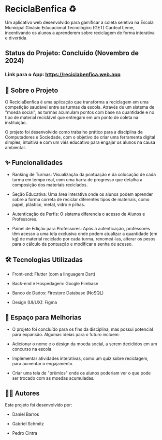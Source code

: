 # ReciclaBenfica ♻️
Um aplicativo web desenvolvido para gamificar a coleta seletiva na Escola Municipal Ginásio Educacional Tecnológico (GET) Cardeal Leme, incentivando os alunos a aprenderem sobre reciclagem de forma interativa e divertida.


## Status do Projeto: Concluído (Novembro de 2024) 

### Link para o App: https://reciclabenfica.web.app 

## 🎯 Sobre o Projeto
O ReciclaBenfica é uma aplicação que transforma a reciclagem em uma competição saudável entre as turmas da escola. Através de um sistema de "moeda social", as turmas acumulam pontos com base na quantidade e no tipo de material reciclável que entregam em um ponto de coleta na instituição.

O projeto foi desenvolvido como trabalho prático para a disciplina de Computadores e Sociedade, com o objetivo de criar uma ferramenta digital simples, intuitiva e com um viés educativo para engajar os alunos na causa ambiental.


## ✨ Funcionalidades

- Ranking de Turmas: Visualização da pontuação e da colocação de cada turma em tempo real, com uma barra de progresso que detalha a composição dos materiais reciclados.


- Seção Educativa: Uma área interativa onde os alunos podem aprender sobre a forma correta de reciclar diferentes tipos de materiais, como papel, plástico, metal, vidro e pilhas.


- Autenticação de Perfis: O sistema diferencia o acesso de Alunos e Professores.


- Painel de Edição para Professores: Após a autenticação, professores têm acesso a uma tela exclusiva onde podem atualizar a quantidade (em kg) de material reciclado por cada turma, renomeá-las, alterar os pesos para o cálculo da pontuação e modificar a senha de acesso.


## 🛠️ Tecnologias Utilizadas

- Front-end: Flutter (com a linguagem Dart) 


- Back-end e Hospedagem: Google Firebase 


- Banco de Dados: Firestore Database (NoSQL) 


- Design (UI/UX): Figma 

## 🔮 Espaço para Melhorias
- O projeto foi concluído para os fins da disciplina, mas possui potencial para expansão. Algumas ideias para o futuro incluem:

- Adicionar o nome e o design da moeda social, a serem decididos em um concurso na escola.

- Implementar atividades interativas, como um quiz sobre reciclagem, para aumentar o engajamento.

- Criar uma tela de "prêmios" onde os alunos poderiam ver o que pode ser trocado com as moedas acumuladas.

## 👨‍💻 Autores
Este projeto foi desenvolvido por:

- Daniel Barros

- Gabriel Schmitz

- Pedro Cintra
